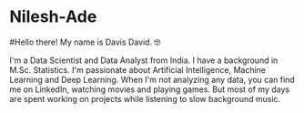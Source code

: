 # Nilesh-Ade

#Hello there! My name is Davis David. 🤓 

I'm a Data Scientist and Data Analyst from India. I have a background in M.Sc. Statistics. I'm passionate about Artificial Intelligence, Machine Learning and Deep Learning. When I'm not analyzing any data, you can find me on LinkedIn, watching movies and playing games. But most of my days are spent working on projects while listening to slow background music.
